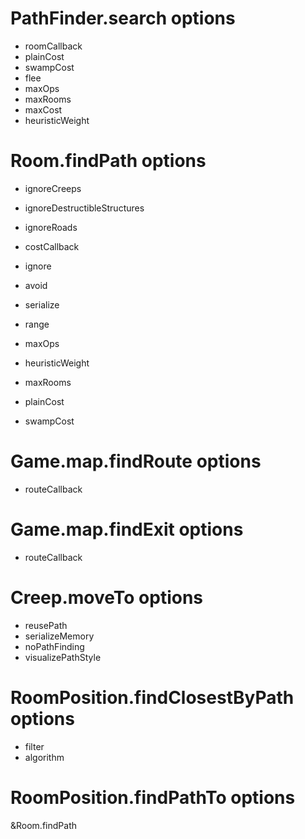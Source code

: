 # PathFinder.search options

* roomCallback
* plainCost
* swampCost
* flee
* maxOps
* maxRooms
* maxCost
* heuristicWeight

# Room.findPath options

* ignoreCreeps
* ignoreDestructibleStructures
* ignoreRoads
* costCallback
* ignore
* avoid
* serialize
* range

* maxOps
* heuristicWeight
* maxRooms
* plainCost
* swampCost

# Game.map.findRoute options

* routeCallback


# Game.map.findExit options

* routeCallback

# Creep.moveTo options

* reusePath
* serializeMemory
* noPathFinding
* visualizePathStyle

# RoomPosition.findClosestByPath options

* filter
* algorithm

# RoomPosition.findPathTo options

&Room.findPath
